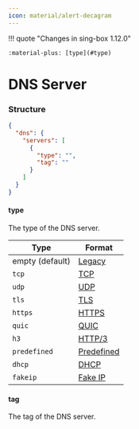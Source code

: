 ```yaml
---
icon: material/alert-decagram
---
```


!!! quote "Changes in sing-box 1.12.0"

    :material-plus: [type](#type)

# DNS Server

### Structure

```json
{
  "dns": {
    "servers": [
      {
        "type": "",
        "tag": ""
      }
    ]
  }
}
```

#### type

The type of the DNS server.

| Type            | Format                                              |
|-----------------|-----------------------------------------------------|
| empty (default) | [Legacy](/configuration/dns/server/legacy/)         |
| `tcp`           | [TCP](/configuration/dns/server/tcp/)               |
| `udp`           | [UDP](/configuration/dns/server/udp/)               |
| `tls`           | [TLS](/configuration/dns/server/tls/)               |
| `https`         | [HTTPS](/configuration/dns/server/https/)           |
| `quic`          | [QUIC](/configuration/dns/server/quic/)             |
| `h3`            | [HTTP/3](/configuration/dns/server/http3/)          |
| `predefined`    | [Predefined](/configuration/dns/server/predefined/) |
| `dhcp`          | [DHCP](/configuration/dns/server/dhcp/)             |
| `fakeip`        | [Fake IP](/configuration/dns/server/fakeip/)        |


#### tag

The tag of the DNS server.
